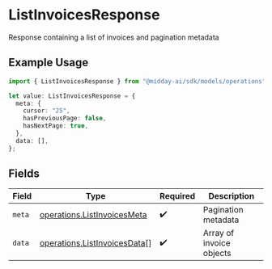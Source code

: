 # ListInvoicesResponse

Response containing a list of invoices and pagination metadata

## Example Usage

```typescript
import { ListInvoicesResponse } from "@midday-ai/sdk/models/operations";

let value: ListInvoicesResponse = {
  meta: {
    cursor: "25",
    hasPreviousPage: false,
    hasNextPage: true,
  },
  data: [],
};
```

## Fields

| Field                                                                        | Type                                                                         | Required                                                                     | Description                                                                  |
| ---------------------------------------------------------------------------- | ---------------------------------------------------------------------------- | ---------------------------------------------------------------------------- | ---------------------------------------------------------------------------- |
| `meta`                                                                       | [operations.ListInvoicesMeta](../../models/operations/listinvoicesmeta.md)   | :heavy_check_mark:                                                           | Pagination metadata                                                          |
| `data`                                                                       | [operations.ListInvoicesData](../../models/operations/listinvoicesdata.md)[] | :heavy_check_mark:                                                           | Array of invoice objects                                                     |